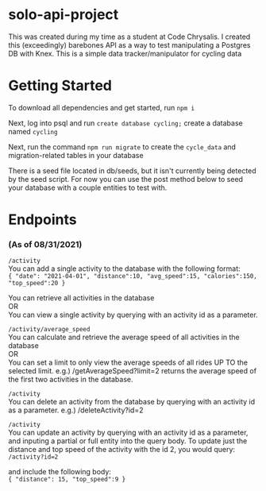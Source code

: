 # solo-api-project

This was created during my time as a student at Code Chrysalis.
I created this (exceedingly) barebones API as a way to test manipulating a Postgres DB with Knex.
This is a simple data tracker/manipulator for cycling data

# Getting Started

To download all dependencies and get started, run `npm i`

Next, log into psql and run `create database cycling;` create a database named `cycling`

Next, run the command `npm run migrate` to create the `cycle_data` and migration-related tables in your database

There is a seed file located in db/seeds, but it isn't currently being detected by the seed script. For now you can use the post method below to seed your database with a couple entities to test with.

# Endpoints

### (As of 08/31/2021)

`/activity`  
You can add a single activity to the database with the following format:  
`{ "date": "2021-04-01", "distance":10, "avg_speed":15, "calories":150, "top_speed":20 }`

You can retrieve all activities in the database  
OR  
You can view a single activity by querying with an activity id as a parameter.

`/activity/average_speed`  
You can calculate and retrieve the average speed of all activities in the database  
OR  
You can set a limit to only view the average speeds of all rides UP TO the selected limit. e.g.) /getAverageSpeed?limit=2 returns the average speed of the first two activities in the database.

`/activity`  
You can delete an activity from the database by querying with an activity id as a parameter. e.g.) /deleteActivity?id=2

`/activity`  
You can update an activity by querying with an activity id as a parameter, and inputing a partial or full entity into the query body. To update just the distance and top speed of the activity with the id 2, you would query:  
`/activity?id=2`

and include the following body:  
`{ "distance": 15, "top_speed":9 }`
